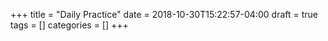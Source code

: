 +++
title = "Daily Practice"
date = 2018-10-30T15:22:57-04:00
draft = true
tags = []
categories = []
+++
